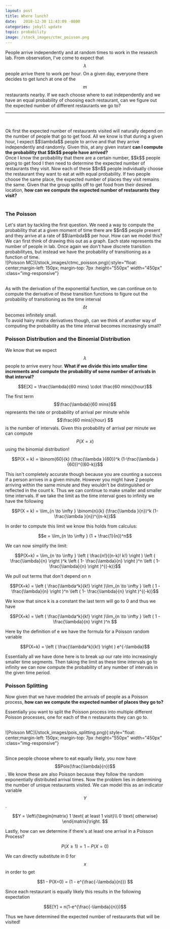 ```yaml
---
layout: post
title: Where lunch?
date:   2018-12-30 11:43:09 -0800
categories: jekyll update
topic: probability
image: /stock_images/ctmc_poisson.png
---
```


People arrive independently and at random times to work in the research lab. From observation, I've come to expect that $$\lambda$$ people arrive there to work per hour. On a given day, everyone there decides to get lunch at one of the $$m$$ restaurants nearby. If we each choose where to eat independently and we have an equal probability of choosing each restaurant, can we figure out the expected number of different restaurants we go to?

<hr>
<br><br>
Ok first the expected number of restaurants visited will naturally depend on the number of people that go to get food.  All we know is that during a given hour, I expect $$\lambda$$ people to arrive and that they arrive independently and randomly.  Given this, at any given instant <b>can I compute the probability that $$k$$ people have arrived?</b>  <br>
Once I know the probability that there are a certain number, $$k$$ people going to get food I then need to determine the expected number of restaurants they visit.  Now each of these $$n$$ people individually choose the restaurant they want to eat at with equal probability.  If two people choose the same place, the expected number of places they visit remains the same. Given that the group splits off to get food from their desired location, <b>how can we compute the expected number of restaurants they visit?</b>
<br><br>
<h3>The Poisson</h3>
Let's start by tackling the first question. We need a way to compute the probability that at a given moment of time there are $$n$$ people present and they arrive at a rate of $$\lambda$$ per hour.  How can we model this? We can first think of drawing this out as a graph. Each state represents the number of people in lab. Once again we don't have discrete transition probabilityes, but instead we have the probability of transitioning as a function of time.

<br>
![Poisson MC](/stock_images/ctmc_poisson.png){:style="float: center;margin-left: 150px; margin-top: 7px :height="550px" width="450px" :class="img-responsive"}
<br><br>

As with the derivation of the exponential function, we can continue on to compute the derivative of these transition functions to figure out the probability of transitioning as the time interval $$\delta t$$ becomes infinitely small.
<br>
To avoid hairy matrix derivatives though, can we think of another way of computing the probability as the time interval becomes increasingly small?

<h3>Poisson Distribution and the Binomial Distribution</h3>

We know that we expect $$\lambda$$ people to arrive every hour. <b>What if we divide this into smaller time increments and compute the probability of some number of arrivals in that interval?</b>

$$E[X] = \frac{\lambda}{60 mins} \cdot \frac{60 mins}{hour}$$

The first term $$\frac{\lambda}{60 mins}$$ represents the rate or probability of arrival per minute while $$\frac{60 mins}{hour} $$ is the number of intervals.
Given this probability of arrival per minute we can compute $$P(X=x)$$ using the binomial distribution!
<br>

$$P(X = k) =  \binom{60}{k} (\frac{\lambda }{60})^k (1-\frac{\lambda }{60})^{(60-k)}$$

This isn't completely accurate though because you are counting a success if a person arrives in a given minute. However you might have 2 people arriving within the same minute and they wouldn't be distinguished or reflected in the count k. Thus we can continue to make smaller and smaller time intervals.  If we take the limit as the time interval goes to infinity we have the following

$$P(X = k) =  \lim_{n \to \infty } \binom{n}{k} (\frac{\lambda }{n})^k (1-\frac{\lambda }{n})^{(n-k)}$$

In order to compute this limit we know this holds from calculus:

$$e = \lim_{n \to \infty } (1 + \frac{1}{n})^n$$

We can now simplify the limit:

$$P(X=k) = \lim_{n \to \infty } \left ( \frac{n!}{(n-k)! k!} \right ) \left ( \frac{\lambda}{n} \right )^k \left ( 1- \frac{\lambda}{n} \right )^n \left ( 1- \frac{\lambda}{n} \right )^{(-k)}$$

We pull out terms that don't depend on n


$$P(X=k) = \left ( \frac{\lambda^k}{k!} \right )\lim_{n \to \infty }  \left ( 1 - \frac{\lambda}{n} \right )^n \left ( 1- \frac{\lambda}{n} \right )^{(-k)}$$

We know that since k is a constant the last term will go to 0 and thus we have 

$$P(X=k) = \left ( \frac{\lambda^k}{k!} \right )\lim_{n \to \infty }  \left ( 1 - \frac{\lambda}{n} \right )^n $$

Here by the definition of e we have the formula for a Poisson random variable

$$P(X=k) = \left ( \frac{\lambda^k}{k!} \right ) e^{-\lambda}$$

Essentially all we have done here is to break up our rate into increasingly smaller time segments. Then taking the limit as these time intervals go to infinity we can now compute the probability of any number of intervals in the given time period.
<br>
<h3>Poisson Splitting</h3>

Now given that we have modeled the arrivals of people as a Poisson process, <b>how can we compute the expected number of places they go to?</b>

Essentially you want to split the Poisson process into multiple different Poisson processes, one for each of the n restaurants they can go to.

<br>
![Poisson MC](/stock_images/pois_splitting.png){:style="float: center;margin-left: 150px; margin-top: 7px :height="550px" width="450px" :class="img-responsive"}
<br><br>

Since people choose where to eat equally likely, you now have $$Pois(\frac{\lambda}{n})$$.  We know these are also Poisson because they follow the random exponentially distributed arrival times.  Now the problem lies in determining the number of unique restaurants visited. We can model this as an indicator variable $$Y$$.

$$Y = 
\left\{\begin{matrix}
1 \text{     at least 1 visit}\\ 
0 \text{   otherwise}
\end{matrix}\right.
$$

Lastly, how can we determine if there's at least one arrival in a Poisson Process?

$$P(X \geq 1) = 1 - P(X = 0) $$

We can directly substitute in 0 for $$x$$ in order to get 

$$1 - P(X=0) = (1 - e^{\frac{-\lambda}{n}}) $$

Since each restaurant is equally likely this results in the following expectation

$$E[Y] = n(1-e^{\frac{-\lambda}{n}})$$

Thus we have determined the expected number of restaurants that will be visited! 

